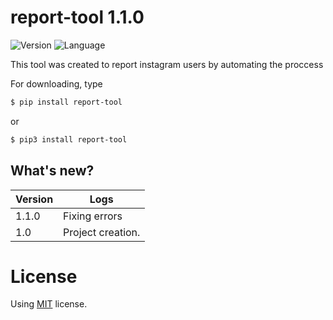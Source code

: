 # report-tool 1.1.0
![Version](https://img.shields.io/badge/version-1.1.0-green.svg?style=flat) ![Language](https://img.shields.io/badge/language-python-blue.svg?style=flat)

This tool was created to report instagram users by automating the proccess

For downloading, type 
```sh
$ pip install report-tool
```
or
```sh
$ pip3 install report-tool
```

## What's new?
| Version | Logs |
| ------ | ------ |
| 1.1.0 | Fixing errors|
| 1.0 | Project creation. |

# License
Using [MIT](https://github.com/Aspoky/report-tool/blob/master/LICENSE) license.
